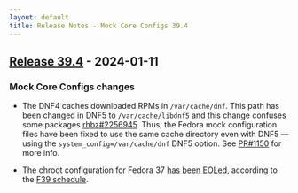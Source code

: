 ```yaml
---
layout: default
title: Release Notes - Mock Core Configs 39.4
---
```


## [Release 39.4](https://rpm-software-management.github.io/mock/Release-Notes-Configs-39.4) - 2024-01-11

### Mock Core Configs changes

- The DNF4 caches downloaded RPMs in `/var/cache/dnf`.  This path has been
  changed in DNF5 to `/var/cache/libdnf5` and this change confuses some packages
  [rhbz#2256945][].  Thus, the Fedora mock configuration files have been fixed
  to use the same cache directory even with DNF5 — using the
  `system_config=/var/cache/dnf` DNF5 option.  See [PR#1150][] for more info. 

- The chroot configuration for Fedora 37 [has been EOLed][PR#1270], according to
  the [F39 schedule](https://fedorapeople.org/groups/schedule/f-39/f-39-all-tasks.html).

[PR#1270]: https://github.com/rpm-software-management/mock/pull/1270
[PR#1150]: https://github.com/rpm-software-management/mock/pull/1150
[rhbz#2256945]: https://bugzilla.redhat.com/2256945
